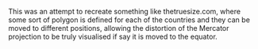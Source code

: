 This was an attempt to recreate something like thetruesize.com, where some sort of polygon is defined for each of the countries and they can be moved to different positions, allowing the distortion of the Mercator projection to be truly visualised if say it is moved to the equator.
